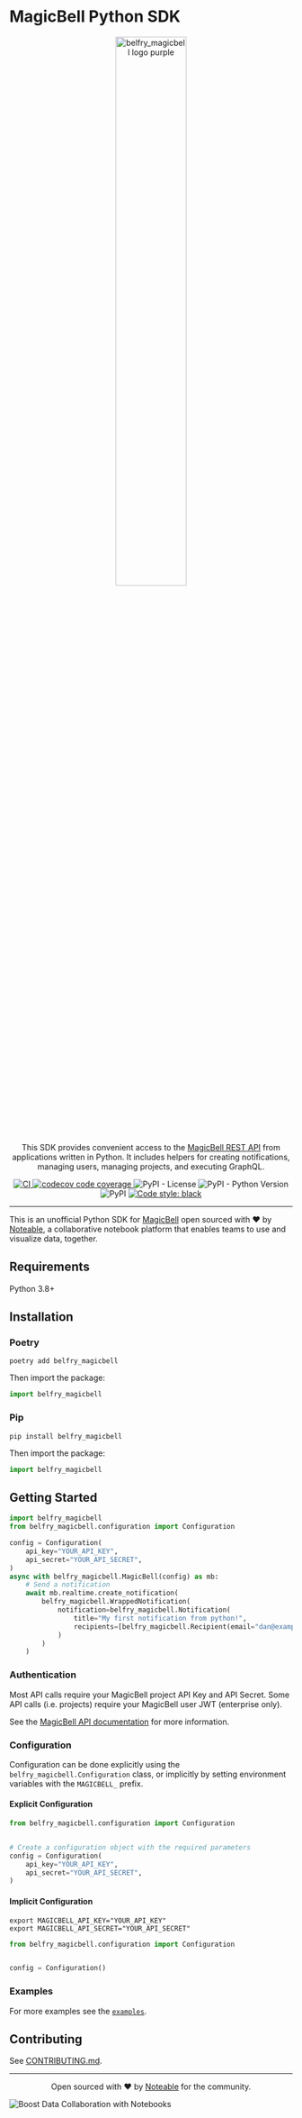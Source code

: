 # MagicBell Python SDK

<p align="center"><img src="https://assets.noteable.io/github/2022-07-29/MB_logo_Purple_2800x660.png" width="50%" alt="belfry_magicbell logo purple"></p>
<p align="center">
This SDK provides convenient access to the <a href="https://magicbell.com/docs/rest-api/overview">MagicBell REST API</a> from applications written in Python. 
It includes helpers for creating notifications, managing users, managing projects, and executing GraphQL.
</p>
<p align="center">
<a href="https://github.com/noteable-io/magicbell-python-sdk/actions/workflows/ci.yaml">
    <img src="https://github.com/noteable-io/magicbell-python-sdk/actions/workflows/ci.yaml/badge.svg" alt="CI" />
</a>
<a href="https://codecov.io/gh/noteable-io/magicbell-python-sdk" > 
 <img src="https://codecov.io/gh/noteable-io/magicbell-python-sdk/branch/main/graph/badge.svg?token=RGNWOIPWC0" alt="codecov code coverage"/> 
 </a>
<img alt="PyPI - License" src="https://img.shields.io/pypi/l/magicbell" />
<img alt="PyPI - Python Version" src="https://img.shields.io/pypi/pyversions/magicbell" />
<img alt="PyPI" src="https://img.shields.io/pypi/v/magicbell">
<a href="https://github.com/psf/black"><img alt="Code style: black" src="https://img.shields.io/badge/code%20style-black-000000.svg"></a>
</p>

---------

This is an unofficial Python SDK for [MagicBell](https://magicbell.com) open sourced with ❤️ by <a href="https://noteable.io">Noteable</a>, a collaborative notebook platform that enables teams to use and visualize data, together.


## Requirements

Python 3.8+

## Installation

### Poetry

```shell
poetry add belfry_magicbell
```

Then import the package:

```python
import belfry_magicbell
```

### Pip
```shell
pip install belfry_magicbell
```

Then import the package:

```python
import belfry_magicbell
```

## Getting Started

```python
import belfry_magicbell
from belfry_magicbell.configuration import Configuration

config = Configuration(
    api_key="YOUR_API_KEY",
    api_secret="YOUR_API_SECRET",
)
async with belfry_magicbell.MagicBell(config) as mb:
    # Send a notification
    await mb.realtime.create_notification(
        belfry_magicbell.WrappedNotification(
            notification=belfry_magicbell.Notification(
                title="My first notification from python!",
                recipients=[belfry_magicbell.Recipient(email="dan@example.com")],
            )
        )
    )
```

### Authentication

Most API calls require your MagicBell project API Key and API Secret.
Some API calls (i.e. projects) require your MagicBell user JWT (enterprise only).

See the [MagicBell API documentation](https://www.magicbell.com/docs/rest-api/reference#authentication) for more information.

### Configuration

Configuration can be done explicitly using the `belfry_magicbell.Configuration` class,
or implicitly by setting environment variables with the `MAGICBELL_` prefix.

#### Explicit Configuration

```python
from belfry_magicbell.configuration import Configuration


# Create a configuration object with the required parameters
config = Configuration(
    api_key="YOUR_API_KEY",
    api_secret="YOUR_API_SECRET",
)
```

#### Implicit Configuration

```shell
export MAGICBELL_API_KEY="YOUR_API_KEY"
export MAGICBELL_API_SECRET="YOUR_API_SECRET"
```

```python
from belfry_magicbell.configuration import Configuration


config = Configuration()
```

### Examples

For more examples see the [`examples`](./examples).

## Contributing

See [CONTRIBUTING.md](https://github.com/noteable-io/magicbell-python-sdk/blob/main/CONTRIBUTING.md).

-------

<p align="center">Open sourced with ❤️ by <a href="https://noteable.io">Noteable</a> for the community.</p>

<img href="https://pages.noteable.io/private-beta-access" src="https://assets.noteable.io/github/2022-07-29/noteable.png" alt="Boost Data Collaboration with Notebooks">

